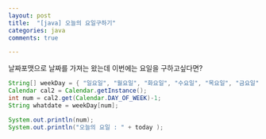 ```yaml
---
layout: post
title:  "[java] 오늘의 요일구하기"
categories: java
comments: true

---
```


날짜포맷으로 날짜를 가져는 왔는데 이번에는 요일을 구하고싶다면?

~~~java
String[] weekDay = { "일요일", "월요일", "화요일", "수요일", "목요일", "금요일", "토요일" };
Calendar cal2 = Calendar.getInstance(); 
int num = cal2.get(Calendar.DAY_OF_WEEK)-1;
String whatdate = weekDay[num]; 

System.out.println(num);
System.out.println("오늘의 요일 : " + today ); 
~~~



